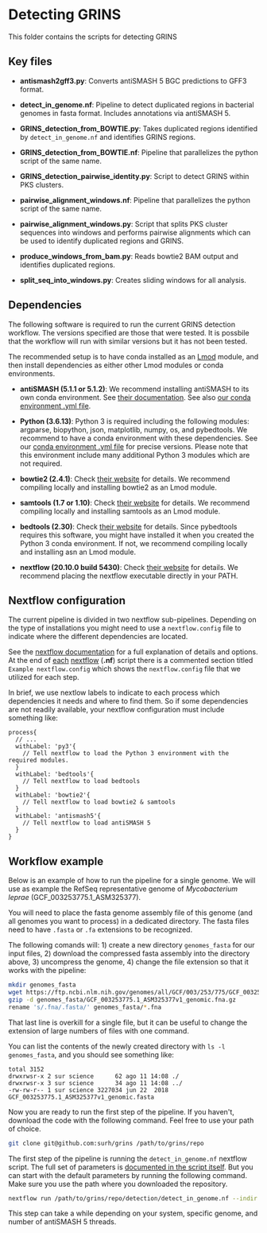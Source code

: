 # Detecting GRINS
This folder contains the scripts for detecting GRINS

## Key files

* **antismash2gff3.py**: Converts antiSMASH 5 BGC predictions to GFF3 format.

* **detect_in_genome.nf**: Pipeline to detect duplicated regions in
bacterial genomes in fasta format. Includes annotations via antiSMASH 5.

* **GRINS_detection_from_BOWTIE.py**: Takes duplicated regions identified by
`detect_in_genome.nf` and identifies GRINS regions.

* **GRINS_detection_from_BOWTIE.nf**: Pipeline that parallelizes the python
script of the same name.

* **GRINS_detection_pairwise_identity.py**: Script to detect GRINS within
PKS clusters.

* **pairwise_alignment_windows.nf**: Pipeline that parallelizes the python
script of the same name.

* **pairwise_alignment_windows.py**: Script that splits PKS cluster sequences
into windows and performs pairwise alignments which can be used to identify
duplicated regions and GRINS.

* **produce_windows_from_bam.py**: Reads bowtie2 BAM output and identifies
duplicated regions.

* **split_seq_into_windows.py**: Creates sliding windows for all analysis.


## Dependencies

The following software is required to run the current GRINS detection workflow.
The versions specified are those that were tested. It is possbile that the
workflow will run with similar versions but it has not been tested.

The recommended setup is to have conda installed as an
[Lmod](https://lmod.readthedocs.io/en/latest/index.html) module, and then
install dependencies as either other Lmod modules or conda environments.

* **antiSMASH (5.1.1 or 5.1.2)**: We recommend installing antiSMASH to its
own conda environment. See [their documentation](https://docs.antismash.secondarymetabolites.org/install/).
See also [our conda environment .yml file](../conda_envs/antismash.yml).

* **Python (3.6.13)**: Python 3 is required including the following modules:
argparse, biopython, json, matplotlib, numpy, os, and pybedtools. We recommend
to have a conda environment with these dependencies.
See our [conda environment .yml file](../conda_envs/fraserconda.yml)
for precise versions. Please note that this environment include many additional
Python 3 modules which are not required.

* **bowtie2 (2.4.1)**: Check [their website](http://bowtie-bio.sourceforge.net/bowtie2/index.shtml) for details.
We recommend compiling locally and installing bowtie2 as an Lmod module.

* **samtools (1.7 or 1.10)**: Check [their website](http://www.htslib.org/) for details.
We recommend compiling locally and installing samtools as an Lmod module.

* **bedtools (2.30)**: Check [their website](https://bedtools.readthedocs.io/en/latest/index.html) for details.
Since pybedtools requires this software, you might have installed it when you
created the Python 3 conda environment. If not, we recommend compiling locally
and installing asn an Lmod module.

* **nextflow (20.10.0 build 5430)**: Check [their website](https://www.nextflow.io/) for details.
We recommend placing the nextflow executable directly in your PATH.

## Nextflow configuration

The current pipeline is divided in two nextflow sub-pipelines. Depending on
the type of installations you might need to use a `nextflow.config` file
to indicate where the different dependencies are located.

See the [nextflow documentation](https://www.nextflow.io/docs/latest/index.html)
for a full explanation of details and options. At the end of
[each](https://github.com/surh/grins/blob/ad4259bd86a5c587bb2e5ede7ba895192828b8f3/detection/detect_in_genome.nf#L202-L231)
[nextflow](https://github.com/surh/grins/blob/ad4259bd86a5c587bb2e5ede7ba895192828b8f3/detection/GRINS_detection_from_BOWTIE.nf#L42-L59)
(**.nf**) script there is a commented section titled `Example nextflow.config`
which shows the `nextflow.config` file that we utilized for each step.

In brief, we use nextlow labels to indicate to each process which dependencies
it needs and where to find them. So if some dependencies are not readily
available, your nextflow configuration must include something like:

```nextflow
process{
  // ...
  withLabel: 'py3'{
    // Tell nextflow to load the Python 3 environment with the required modules.
  }
  withLabel: 'bedtools'{
    // Tell nextflow to load bedtools
  }
  withLabel: 'bowtie2'{
    // Tell nextflow to load bowtie2 & samtools
  }
  withLabel: 'antismash5'{
    // Tell nextflow to load antiSMASH 5
  }
}
```

## Workflow example

Below is an example of how to run the pipeline for a single genome. We will
use as example the RefSeq representative genome of *Mycobacterium leprae*
(GCF_003253775.1_ASM325377).

You will need to place the fasta genome assembly file of this  genome
(and all genomes you want to process) in a dedicated directory. The fasta
files need to have `.fasta` or `.fa` extensions to be recognized.

The following comands will: 1) create a new directory `genomes_fasta` for
our input files, 2) download the compressed fasta assembly into the directory
above, 3) uncompress the genome, 4) change the file extension so that it
works with the pipeline:

```bash
mkdir genomes_fasta
wget https://ftp.ncbi.nlm.nih.gov/genomes/all/GCF/003/253/775/GCF_003253775.1_ASM325377v1/GCF_003253775.1_ASM325377v1_genomic.fna.gz -P genomes_fasta/
gzip -d genomes_fasta/GCF_003253775.1_ASM325377v1_genomic.fna.gz
rename 's/.fna/.fasta/' genomes_fasta/*.fna
```

That last line is overkill for a single file, but it can be useful to change
the extension of large numbers of files with one command.

You can list the contents of the newly created directory with
`ls -l genomes_fasta`, and you should see something like:

```
total 3152
drwxrwsr-x 2 sur science      62 ago 11 14:08 ./
drwxrwsr-x 3 sur science      34 ago 11 14:08 ../
-rw-rw-r-- 1 sur science 3227034 jun 22  2018 GCF_003253775.1_ASM325377v1_genomic.fasta
```

Now you are ready to run the first step of the pipeline. If you haven't,
download the code with the following command. Feel free to use your path
of choice.

```bash
git clone git@github.com:surh/grins /path/to/grins/repo
```

The first step of the pipeline is running the `detect_in_genome.nf` nextflow
script. The full set of parameters is
[documented in the script itself](https://github.com/surh/grins/blob/10753e80b0bfca2a26e6eb7c19824e82ef74b2ac/detection/detect_in_genome.nf#L17-L41).
But you can start with the default parameters by running the following command.
Make sure you use the path where you downloaded the repository.

```bash
nextflow run /path/to/grins/repo/detection/detect_in_genome.nf --indir genomes_fasta --outdir first_step --antismash_cpus 2
```

This step can take a while depending on your system, specific genome, and
number of antiSMASH 5 threads.
